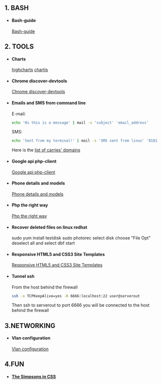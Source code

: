 ## 1. BASH

* #### Bash-guide 
  [Bash-guide](https://github.com/Idnan/bash-guide)

## 2. TOOLS

* #### Charts
  [highcharts](https://www.highcharts.com/)
  [chartjs](http://www.chartjs.org/)

* #### Chrome discover-devtools
  [Chrome discover-devtools](http://discover-devtools.codeschool.com/)

* #### Emails and SMS from command line
  E-mail:
  ```bash
  echo 'Hi this is a message' | mail -s 'subject' 'email_address'
  ```
  SMS:
  ```bash
  echo 'Sent from my terminal!' | mail -s 'SMS sent from linux' '81812345678@vtext.com'
  ```
  Here is the [list of carries' domains](https://en.wikipedia.org/wiki/SMS_gateway#Email_clients)

* #### Google api php-client
  [Google api php-client](https://github.com/google/google-api-php-client)

* #### Phone details and models
  [Phone details and models](http://www.gsmarena.com/)

* #### Php the right way
  [Php the right way](http://www.phptherightway.com/)

* #### Recover deleted files on linux redhat
  sudo yum install testdisk
  sudo photorec
  select disk
  choose "File Opt"
  deselect all and select dbf
  start

* #### Responsive HTML5 and CSS3 Site Templates
  [Responsive HTML5 and CSS3 Site Templates](https://html5up.net/)

* #### Tunnel ssh
  From the host behind the firewall
  ```bash
  ssh -o TCPKeepAlive=yes -R 6666:localhost:22 user@serverout
  ```
  Then ssh to serverout to port 6666 you will be connected to the host behind the firewall

## 3.NETWORKING

* #### Vlan configuration
  [Vlan configuration](http://www.cristalab.com/videotutoriales/introduccion-a-vlan-c109064l/)

## 4.FUN

* #### [The Simpsons in CSS](http://pattle.github.io/simpsons-in-css/)
